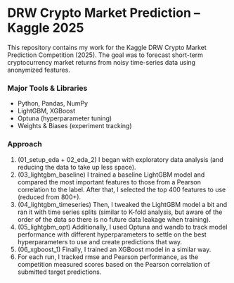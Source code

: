 # DRW Crypto Market Prediction – Kaggle 2025
This repository contains my work for the Kaggle DRW Crypto Market Prediction Competition (2025). The goal was to forecast short-term cryptocurrency market returns from noisy time-series data using anonymized features.

### Major Tools & Libraries
- Python, Pandas, NumPy
- LightGBM, XGBoost
- Optuna (hyperparameter tuning)
- Weights & Biases (experiment tracking)

### Approach
1. (01_setup_eda + 02_eda_2) I began with exploratory data analysis (and reducing the data to take up less space).
2. (03_lightgbm_baseline) I trained a baseline LightGBM model and compared the most important features to those from a Pearson correlation to the label. After that, I selected the top 400 features to use (reduced from 800+).
3. (04_lightgbm_timeseries) Then, I tweaked the LightGBM model a bit and ran it with time series splits (similar to K-fold analysis, but aware of the order of the data so there is no future data leakage when training).
4. (05_lightgbm_opt) Additionally, I used Optuna and wandb to track model performance with different hyperparameters to settle on the best hyperparameters to use and create predictions that way.
5. (06_xgboost_1) Finally, I trained an XGBoost model in a similar way.
6. For each run, I tracked rmse and Pearson performance, as the competition measured scores based on the Pearson correlation of submitted target predictions.

